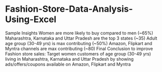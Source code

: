 # Fashion-Store-Data-Analysis-Using-Excel
Sample Insights
Women are more likely to buy compared to men (~65%)
Maharashtra, Karnataka and Uttar Pradesh are the top 3 states (~35)
Adult age group (30-49 yrs) is max contributing (~50%)
Amazon, Flipkart and Myntra channels are max contributing (~80)
Final Conclusion to improve Fashion store sales:
Target women customers of age group (30-49 yrs) living in Maharashtra, Karnataka and Uttar Pradesh by showing ads/offers/coupons available on Amazon, Flipkart and Myntra

